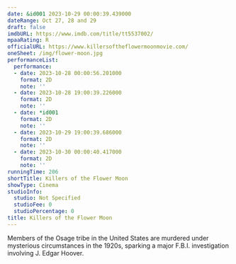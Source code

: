 ```yaml
---
date: &id001 2023-10-29 00:00:39.439000
dateRange: Oct 27, 28 and 29
draft: false
imdbURL: https://www.imdb.com/title/tt5537002/
mpaaRating: R
officialURL: https://www.killersoftheflowermoonmovie.com/
oneSheet: /img/flower-moon.jpg
performanceList:
  performance:
  - date: 2023-10-28 00:00:56.201000
    format: 2D
    note: ''
  - date: 2023-10-28 19:00:39.226000
    format: 2D
    note: ''
  - date: *id001
    format: 2D
    note: ''
  - date: 2023-10-29 19:00:39.686000
    format: 2D
    note: ''
  - date: 2023-10-30 00:00:40.417000
    format: 2D
    note: ''
runningTime: 206
shortTitle: Killers of the Flower Moon
showType: Cinema
studioInfo:
  studio: Not Specified
  studioFee: 0
  studioPercentage: 0
title: Killers of the Flower Moon
---
```


Members of the Osage tribe in the United States are murdered under mysterious circumstances in the 1920s, sparking a major F.B.I. investigation involving J. Edgar Hoover.